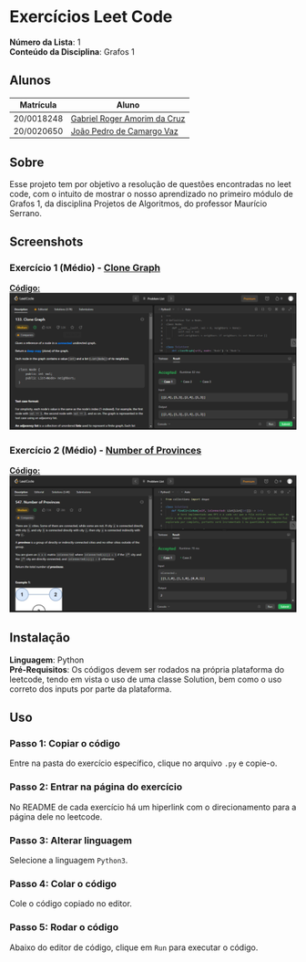 # Exercícios Leet Code

**Número da Lista**: 1<br>
**Conteúdo da Disciplina**: Grafos 1<br>

## Alunos
|Matrícula | Aluno |
| -- | -- |
| 20/0018248  |  [Gabriel Roger Amorim da Cruz](https://github.com/GabrielRoger07) |
| 20/0020650  |  [João Pedro de Camargo Vaz](https://github.com/JoaoPedro0803) |

## Sobre 
Esse projeto tem por objetivo a resolução de questões encontradas no leet code, com o intuito de mostrar o nosso aprendizado no primeiro módulo de Grafos 1, da disciplina Projetos de Algoritmos, do professor Maurício Serrano.

## Screenshots
### Exercício 1 (Médio) - [Clone Graph](https://leetcode.com/problems/clone-graph/description/)
[**Código:**](https://github.com/projeto-de-algoritmos/Grafos1_Exercicios_LeetCode/blob/master/Clone%20Graph/cloneGraph.py)<br>
![Clone Graph](/assets/CloneGraph_Resultado.png)

### Exercício 2 (Médio) - [Number of Provinces](https://leetcode.com/problems/number-of-provinces/description/)
[**Código:**](https://github.com/projeto-de-algoritmos/Grafos1_Exercicios_LeetCode/blob/master/Number%20Of%20Provinces/numberOfProvinces.py)<br>
![Number of Provinces](/assets/NumberOfProvinces_Resultado.png)

## Instalação 
**Linguagem**: Python<br>
**Pré-Requisitos**: Os códigos devem ser rodados na própria plataforma do leetcode, tendo em vista o uso de uma classe Solution, bem como o uso correto dos inputs por parte da plataforma.

## Uso 
### Passo 1: Copiar o código
Entre na pasta do exercício específico, clique no arquivo `.py` e copie-o.

### Passo 2: Entrar na página do exercício
No README de cada exercício há um hiperlink com o direcionamento para a página dele no leetcode.

### Passo 3: Alterar linguagem 
Selecione a linguagem `Python3`.

### Passo 4: Colar o código
Cole o código copiado no editor.

### Passo 5: Rodar o código
Abaixo do editor de código, clique em `Run` para executar o código.
